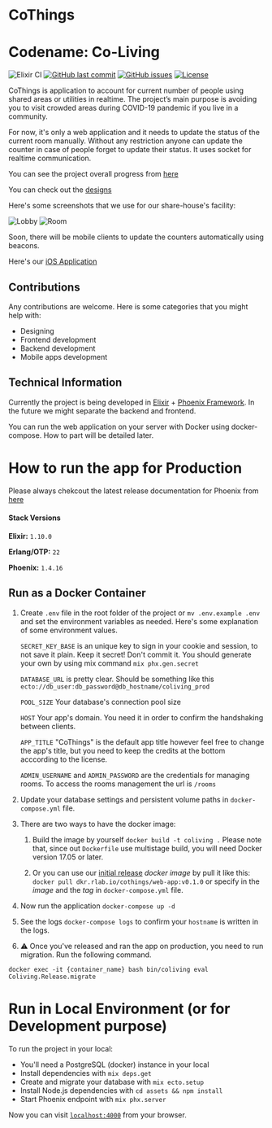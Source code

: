 # CoThings
# Codename: Co-Living

![Elixir CI](https://github.com/rainlab-inc/coliving/workflows/Elixir%20CI/badge.svg)
[![GitHub last commit](https://img.shields.io/github/last-commit/rainlab-inc/coliving)](https://github.com/rainlab-inc/coliving/commits/master)
[![GitHub issues](https://img.shields.io/github/issues/rainlab-inc/coliving)](https://github.com/rainlab-inc/coliving/issues)
[![License](https://img.shields.io/github/license/rainlab-inc/coliving)](LICENSE.md)

CoThings is application to account for current number of people using shared areas or utilities in realtime. The project’s main purpose is avoiding you to visit crowded areas during COVID-19 pandemic if you live in a community.

For now, it's only a web application and it needs to update the status of the current room manually. Without any restriction anyone can update the counter in case of people forget to update their status. It uses socket for realtime communication.

You can see the project overall progress from [here](https://github.com/rainlab-inc/coliving/projects/4)

You can check out the [designs](https://github.com/rainlab-inc/cothings-design)

Here's some screenshots that we use for our share-house's facility:

![Lobby](https://github.com/rainlab-inc/coliving/blob/master/assets/static/images/app_screenshot_lobby.png "Lobby Overall")
![Room](https://github.com/rainlab-inc/coliving/blob/master/assets/static/images/app_screenshot_room.png "Room Stats")

Soon, there will be mobile clients to update the counters automatically using beacons.

Here's our [iOS Application](https://github.com/rainlab-inc/coliving-ios)

## Contributions
Any contributions are welcome. Here is some categories that you might help with:
 - Designing
 - Frontend development
 - Backend development
 - Mobile apps development

## Technical Information

Currently the project is being developed in [Elixir](https://elixir-lang.org/) + [Phoenix Framework](https://www.phoenixframework.org/). In the future we might separate the backend and frontend.

You can run the web application on your server with Docker using docker-compose. How to part will be detailed later.

# How to run the app for Production

Please always chekcout the latest release documentation for Phoenix from [here](https://hexdocs.pm/phoenix/deployment.html)

#### Stack Versions
**Elixir:** `1.10.0`

**Erlang/OTP:** `22`

**Phoenix:** `1.4.16`

## Run as a Docker Container

1. Create `.env` file in the root folder of the project or `mv .env.example .env` and set the environment variables as needed.
Here's some explanation of some environment values.

    `SECRET_KEY_BASE` is an unique key to sign in your cookie and session, to not save it plain. Keep it secret! Don't commit it. You should generate your own by using mix command `mix phx.gen.secret`

    `DATABASE_URL` is pretty clear. Should be something like this `ecto://db_user:db_password@db_hostname/coliving_prod`

    `POOL_SIZE` Your database's connection pool size

    `HOST` Your app's domain. You need it in order to confirm the handshaking between clients.

    `APP_TITLE` "CoThings" is the default app title however feel free to  change the app's title, but you need to keep the credits at the bottom acccording to the license.

    `ADMIN_USERNAME` and `ADMIN_PASSWORD` are the credentials for managing rooms. To access the rooms management the url is `/rooms`

1. Update your database settings and persistent volume paths in `docker-compose.yml` file.

1. There are two ways to have the docker image:

   1. Build the image by yourself `docker build -t coliving .` Please note that, since out `Dockerfile` use multistage build, you will need Docker version 17.05 or later.

   1. Or you can use our [initial release](https://github.com/rainlab-inc/cothings/releases/tag/v0.1.0) _docker image_ by pull it like this: `docker pull dkr.rlab.io/cothings/web-app:v0.1.0` or specify in the _image_ and the _tag_ in `docker-compose.yml` file.

1. Now run the application `docker-compose up -d`

1. See the logs `docker-compose logs` to confirm your `hostname` is written in the logs.

1. ⚠️ Once you've released and ran the app on production, you need to run migration. Run the following command.

`docker exec -it {container_name} bash bin/coliving eval Coliving.Release.migrate`

# Run in Local Environment (or for Development purpose)
To run the project in your local:

  * You'll need a PostgreSQL (docker) instance in your local
  * Install dependencies with `mix deps.get`
  * Create and migrate your database with `mix ecto.setup`
  * Install Node.js dependencies with `cd assets && npm install`
  * Start Phoenix endpoint with `mix phx.server`

Now you can visit [`localhost:4000`](http://localhost:4000) from your browser.
